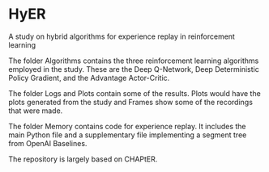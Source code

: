 # HyER

A study on hybrid algorithms for experience replay in reinforcement learning

The folder Algorithms contains the three reinforcement learning algorithms employed in the study. These are the Deep Q-Network, Deep Deterministic Policy Gradient, and the Advantage Actor-Critic.

The folder Logs and Plots contain some of the results. Plots would have the plots generated from the study and Frames show some of the recordings that were made.

The folder Memory contains code for experience replay. It includes the main Python file and a supplementary file implementing a segment tree from OpenAI Baselines.

The repository is largely based on CHAPtER.
